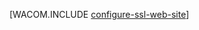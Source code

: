 <properties linkid="develop-net-common-tasks-enable-ssl-web-site" urlDisplayName="SSL for Web Sites" pageTitle="Enable HTTPS for an Azure web site - .NET Dev Center" metaKeywords="" description="Learn how to enable SSL with an Azure Web Site." metaCanonical="" services="web-sites" documentationCenter=".NET" title="" authors="" solutions="" manager="" editor="" />

[WACOM.INCLUDE [configure-ssl-web-site](../includes/configure-ssl-web-site.md)]

